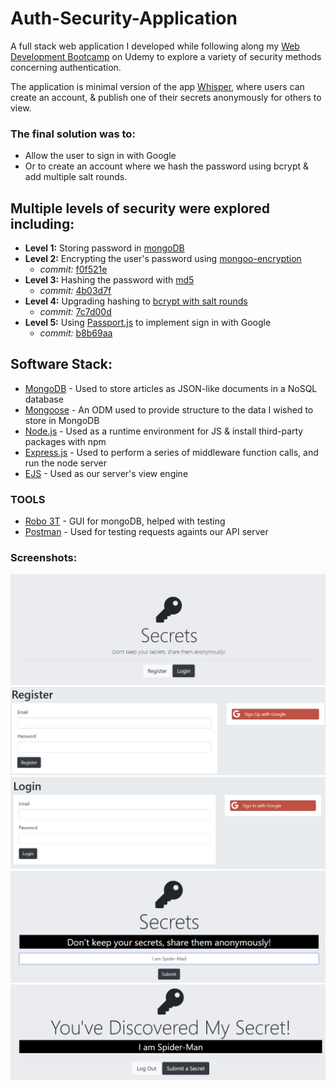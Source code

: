 # Auth-Security-Application
A full stack web application I developed while following along my [Web Development Bootcamp](https://www.udemy.com/certificate/UC-f9575c1c-2918-40f8-a711-fd0110429b54/) on Udemy to explore a variety of security methods concerning authentication. 


The application is minimal version of the app [Whisper](http://whisper.sh/), where users can create an account, & publish one of their secrets anonymously for others to view. 

### The final solution was to:
- Allow the user to sign in with Google
- Or to create an account where we hash the password using bcrypt & add multiple salt rounds.

## Multiple levels of security were explored including:
- **Level 1:** Storing password in [mongoDB](https://www.mongodb.com/)
- **Level 2:** Encrypting the user's password using [mongoo-encryption](https://www.npmjs.com/package/mongoose-encryption)
  - _commit:_ [f0f521e](https://github.com/CarterMacLennan/Auth-Security-Application/commit/f0f521e4d07741f261d98072f0fd70b83ff27094)
- **Level 3:** Hashing the password with [md5](https://www.npmjs.com/package/md5)
  - _commit:_ [4b03d7f](https://github.com/CarterMacLennan/Auth-Security-Application/commit/4b03d7f5dea1a1b86f63d9378b85a3c856fad926)
- **Level 4:** Upgrading hashing to [bcrypt with salt rounds](https://www.npmjs.com/package/bcrypt)
  - _commit:_ [7c7d00d](https://github.com/CarterMacLennan/Auth-Security-Application/commit/7c7d00d254603f7ca3f49bcc0f7b264f7ccae2da)
- **Level 5:** Using [Passport.js](http://www.passportjs.org/) to implement sign in with Google
  - _commit:_ [b8b69aa](https://github.com/CarterMacLennan/Auth-Security-Application/commit/b8b69aa92367d3d501a08833370adc111f724639)
  
 ## Software Stack: 
* [MongoDB](https://www.mongodb.com/) - Used to store articles as JSON-like documents in a NoSQL database 
* [Mongoose](https://mongoosejs.com/) - An ODM used to provide structure to the data I wished to store in MongoDB
* [Node.js](https://nodejs.dev/) - Used as a runtime environment for JS & install third-party packages with npm
* [Express.js](https://expressjs.com/) - Used to perform a series of middleware function calls, and run the node server 
* [EJS](https://ejs.co/) - Used as our server's view engine

### TOOLS
- [Robo 3T](https://robomongo.org/) - GUI for mongoDB, helped with testing
- [Postman](https://www.postman.com/) - Used for testing requests againts our API server 

### Screenshots:
<img src="screenshots/home.png"/>
<img src="screenshots/register.png"/>
<img src="screenshots/login.png"/>
<img src="screenshots/secret.png"/>
<img src="screenshots/secrets.png"/>
